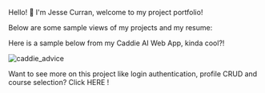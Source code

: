 Hello! 👋 I'm Jesse Curran, welcome to my project portfolio!

Below are some sample views of my projects and my resume:


Here is a sample below from my Caddie AI Web App, kinda cool?!


![caddie_advice](https://github.com/user-attachments/assets/d73e56f0-63ab-452b-85db-552413a6d115)


Want to see more on this project like login authentication, profile CRUD and course selection? Click HERE !
